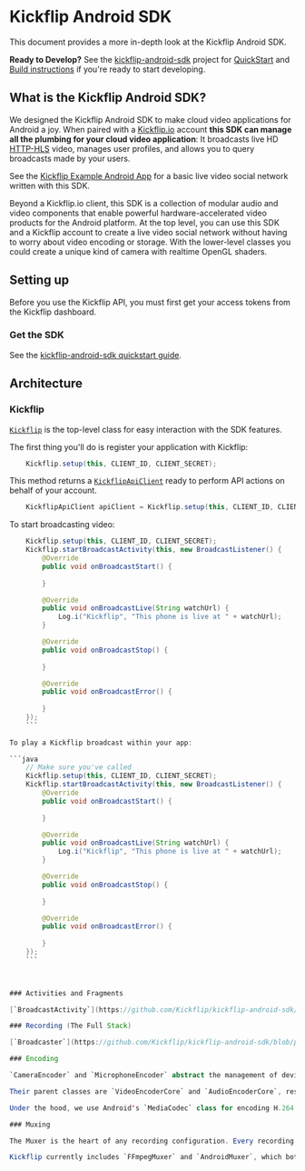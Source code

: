 Kickflip Android SDK
=============

This document provides a more in-depth look at the Kickflip Android SDK.

**Ready to Develop?**
See the [kickflip-android-sdk](https://github.com/Kickflip/kickflip-android-sdk) project for [QuickStart](https://github.com/Kickflip/kickflip-android-sdk#quickstart) and [Build instructions](https://github.com/Kickflip/kickflip-android-sdk#building-this-project) if you're ready to start developing.

## What is the Kickflip Android SDK?

We designed the Kickflip Android SDK to make cloud video applications for Android a joy. When paired with a [Kickflip.io](https://kickflip.io) account **this SDK can manage all the plumbing for your cloud video application**: It broadcasts live HD [HTTP-HLS](http://en.wikipedia.org/wiki/HTTP_Live_Streaming) video, manages user profiles, and allows you to query broadcasts made by your users.

See the [Kickflip Example Android App](https://github.com/Kickflip/kickflip-android-example) for a basic live video social network written with this SDK.

Beyond a Kickflip.io client, this SDK is a collection of modular audio and video components that enable powerful hardware-accelerated video products for the Android platform. At the top level, you can use this SDK and a Kickflip account to create a live video social network without having to worry about video encoding or storage. With the lower-level classes you could create a unique kind of camera with realtime OpenGL shaders.


## Setting up

Before you use the Kickflip API, you must first get your access tokens from the Kickflip dashboard.

### Get the SDK

See the [kickflip-android-sdk quickstart guide](https://github.com/kickflip/kickflip-android-sdk#quickstart).	

## Architecture

### Kickflip

[`Kickflip`](https://github.com/Kickflip/kickflip-android-sdk/blob/preview/sdk/src/main/java/io/kickflip/sdk/Kickflip.java) is the top-level class for easy interaction with the SDK features.

The first thing you'll do is register your application with Kickflip:

```java
	Kickflip.setup(this, CLIENT_ID, CLIENT_SECRET);
```
This method returns a [`KickflipApiClient`](https://github.com/Kickflip/kickflip-android-sdk/blob/preview/sdk/src/main/java/io/kickflip/sdk/api/KickflipApiClient.java) ready to perform API actions on behalf of your account.

```java
	KickflipApiClient apiClient = Kickflip.setup(this, CLIENT_ID, CLIENT_SECRET);
```

To start broadcasting video:

```java
	Kickflip.setup(this, CLIENT_ID, CLIENT_SECRET);
	Kickflip.startBroadcastActivity(this, new BroadcastListener() {
        @Override
        public void onBroadcastStart() {
        
        }

        @Override
        public void onBroadcastLive(String watchUrl) { 
        	Log.i("Kickflip", "This phone is live at " + watchUrl);       
        }

        @Override
        public void onBroadcastStop() {
        
        }

        @Override
        public void onBroadcastError() {
        
        }
    });
	```
	
To play a Kickflip broadcast within your app:

```java
	// Make sure you've called 
	Kickflip.setup(this, CLIENT_ID, CLIENT_SECRET);
	Kickflip.startBroadcastActivity(this, new BroadcastListener() {
        @Override
        public void onBroadcastStart() {
        
        }

        @Override
        public void onBroadcastLive(String watchUrl) { 
        	Log.i("Kickflip", "This phone is live at " + watchUrl);       
        }

        @Override
        public void onBroadcastStop() {
        
        }

        @Override
        public void onBroadcastError() {
        
        }
    });
	```
 


### Activities and Fragments

[`BroadcastActivity`](https://github.com/Kickflip/kickflip-android-sdk/blob/preview/sdk/src/main/java/io/kickflip/sdk/BroadcastActivity.java) hosts a single [`BroadcastFragment`](https://github.com/Kickflip/kickflip-android-sdk/blob/preview/sdk/src/main/java/io/kickflip/sdk/fragment/BroadcastFragment.java) which manages every aspect of the broadcasting use-case for you. `BroadcastFragment` take care of passing Activity lifecycle hooks to the underlying classes and is a great reference if you decide to directly interface with the base classes.

### Recording (The Full Stack)

[`Broadcaster`](https://github.com/Kickflip/kickflip-android-sdk/blob/preview/sdk/src/main/java/io/kickflip/sdk/av/Broadcaster.java) and [`AVRecorder`](https://github.com/Kickflip/kickflip-android-sdk/blob/preview/sdk/src/main/java/io/kickflip/sdk/av/AVRecorder.java) are the high-level recording classes with APIs that are limited to starting, stopping, and a few other configuration methods. Think of `AVRecorder` as a supercharged version of Android's [`MediaRecorder`](http://developer.android.com/reference/android/media/MediaRecorder.html). `Broadcaster` extends `AVRecorder` and handles streaming to your Kickflip account transparently. 

### Encoding

`CameraEncoder` and `MicrophoneEncoder` abstract the management of device hardware like the Camera and Microphone behind a simple API for configuring, starting, and stopping.

Their parent classes are `VideoEncoderCore` and `AudioEncoderCore`, respectively. These two classes handle video/audio specific configuration of `AndroidEncoder`: our wrapper around Android's `MediaCodec`.

Under the hood, we use Android's `MediaCodec` class for encoding H.264 Video and AAC audio with hardware acceleration. Due to the performance requirements of real-time HD encoding, it's not currently feasible to leverage FFmpeg as a software encoder.

### Muxing

The Muxer is the heart of any recording configuration. Every recording session synchronizes on a single Muxer, which handles combining all Encoder outputs into a comprehensible output format.

Kickflip currently includes `FFmpegMuxer` and `AndroidMuxer`, which both implement the `Muxer` interface and thus can be used interchangeably. `AndroidMuxer` employs Android's built-in `MediaMuxer` and supports only MPEG-4 output. `FFmpegMuxer` harnesses the power of FFmpeg to write Encoder data to a variety of outputs such as HLS streams (MPEG-TS segments and a .m3u8 manifest file), RTMP streams (Flash Video written directly to an `rtmp://` endpoint), as well as local MPEG-4 files. `FFmpegMuxer` can be further developed to write most any output format that supports H.264 video and AAC audio.